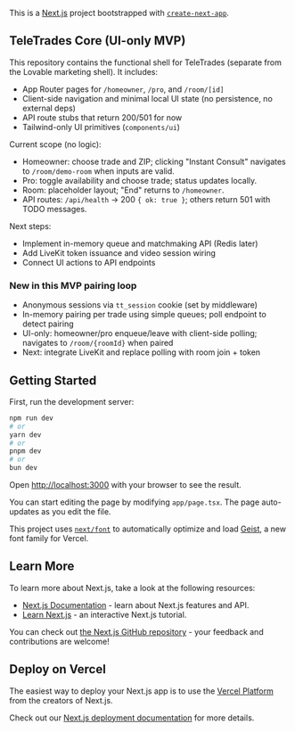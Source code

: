This is a [Next.js](https://nextjs.org) project bootstrapped with [`create-next-app`](https://nextjs.org/docs/app/api-reference/cli/create-next-app).

## TeleTrades Core (UI-only MVP)

This repository contains the functional shell for TeleTrades (separate from the Lovable marketing shell). It includes:

- App Router pages for `/homeowner`, `/pro`, and `/room/[id]`
- Client-side navigation and minimal local UI state (no persistence, no external deps)
- API route stubs that return 200/501 for now
- Tailwind-only UI primitives (`components/ui`)

Current scope (no logic):

- Homeowner: choose trade and ZIP; clicking "Instant Consult" navigates to `/room/demo-room` when inputs are valid.
- Pro: toggle availability and choose trade; status updates locally.
- Room: placeholder layout; "End" returns to `/homeowner`.
- API routes: `/api/health` → 200 `{ ok: true }`; others return 501 with TODO messages.

Next steps:

- Implement in-memory queue and matchmaking API (Redis later)
- Add LiveKit token issuance and video session wiring
- Connect UI actions to API endpoints

### New in this MVP pairing loop

- Anonymous sessions via `tt_session` cookie (set by middleware)
- In-memory pairing per trade using simple queues; poll endpoint to detect pairing
- UI-only: homeowner/pro enqueue/leave with client-side polling; navigates to `/room/{roomId}` when paired
- Next: integrate LiveKit and replace polling with room join + token

## Getting Started

First, run the development server:

```bash
npm run dev
# or
yarn dev
# or
pnpm dev
# or
bun dev
```

Open [http://localhost:3000](http://localhost:3000) with your browser to see the result.

You can start editing the page by modifying `app/page.tsx`. The page auto-updates as you edit the file.

This project uses [`next/font`](https://nextjs.org/docs/app/building-your-application/optimizing/fonts) to automatically optimize and load [Geist](https://vercel.com/font), a new font family for Vercel.

## Learn More

To learn more about Next.js, take a look at the following resources:

- [Next.js Documentation](https://nextjs.org/docs) - learn about Next.js features and API.
- [Learn Next.js](https://nextjs.org/learn) - an interactive Next.js tutorial.

You can check out [the Next.js GitHub repository](https://github.com/vercel/next.js) - your feedback and contributions are welcome!

## Deploy on Vercel

The easiest way to deploy your Next.js app is to use the [Vercel Platform](https://vercel.com/new?utm_medium=default-template&filter=next.js&utm_source=create-next-app&utm_campaign=create-next-app-readme) from the creators of Next.js.

Check out our [Next.js deployment documentation](https://nextjs.org/docs/app/building-your-application/deploying) for more details.
